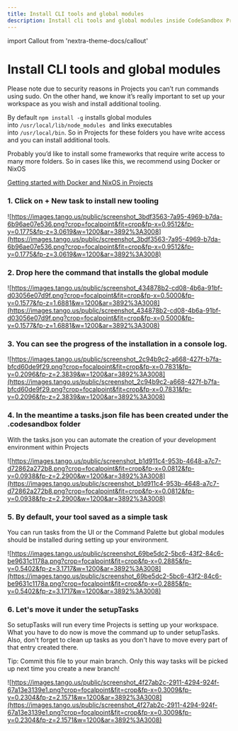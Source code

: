 ```yaml
---
title: Install CLI tools and global modules
description: Install cli tools and global modules inside CodeSandbox Projects
---
```


import Callout from 'nextra-theme-docs/callout'

# Install CLI tools and global modules

Please note due to security reasons in Projects you can’t run commands using sudo. On the other hand, we know it’s really important to set up your workspace as you wish and install additional tooling.

By default `npm install -g` installs global modules into `/usr/local/lib/node_modules`
 and links executables into `/usr/local/bin`. So in Projects for these folders you have write access and you can install additional tools.

Probably you’d like to install some frameworks that require write access to many more folders. So in cases like this, we recommend using Docker or NixOS 

[Getting started with Docker and NixOS in Projects](https://www.notion.so/Getting-started-with-Docker-and-NixOS-in-Projects-2e02214259114e0e9a3e863804af4025)

### 1. Click on + New task to install new tooling

![https://images.tango.us/public/screenshot_3bdf3563-7a95-4969-b7da-6b96ae07e536.png?crop=focalpoint&fit=crop&fp-x=0.9512&fp-y=0.1775&fp-z=3.0619&w=1200&ar=3892%3A3008](https://images.tango.us/public/screenshot_3bdf3563-7a95-4969-b7da-6b96ae07e536.png?crop=focalpoint&fit=crop&fp-x=0.9512&fp-y=0.1775&fp-z=3.0619&w=1200&ar=3892%3A3008)

### 2. Drop here the command that installs the global module

![https://images.tango.us/public/screenshot_434878b2-cd08-4b6a-91bf-d03056e07d9f.png?crop=focalpoint&fit=crop&fp-x=0.5000&fp-y=0.1577&fp-z=1.6881&w=1200&ar=3892%3A3008](https://images.tango.us/public/screenshot_434878b2-cd08-4b6a-91bf-d03056e07d9f.png?crop=focalpoint&fit=crop&fp-x=0.5000&fp-y=0.1577&fp-z=1.6881&w=1200&ar=3892%3A3008)

### 3. You can see the progress of the installation in a console log.

![https://images.tango.us/public/screenshot_2c94b9c2-a668-427f-b7fa-bfcd60de9f29.png?crop=focalpoint&fit=crop&fp-x=0.7831&fp-y=0.2096&fp-z=2.3839&w=1200&ar=3892%3A3008](https://images.tango.us/public/screenshot_2c94b9c2-a668-427f-b7fa-bfcd60de9f29.png?crop=focalpoint&fit=crop&fp-x=0.7831&fp-y=0.2096&fp-z=2.3839&w=1200&ar=3892%3A3008)

### 4. In the meantime a tasks.json file has been created under the .codesandbox folder

With the tasks.json you can automate the creation of your development environment within Projects

![https://images.tango.us/public/screenshot_b1d911c4-953b-4648-a7c7-d72862a272b8.png?crop=focalpoint&fit=crop&fp-x=0.0812&fp-y=0.0938&fp-z=2.2900&w=1200&ar=3892%3A3008](https://images.tango.us/public/screenshot_b1d911c4-953b-4648-a7c7-d72862a272b8.png?crop=focalpoint&fit=crop&fp-x=0.0812&fp-y=0.0938&fp-z=2.2900&w=1200&ar=3892%3A3008)

### 5. By default, your tool saved as a simple task

You can run tasks from the UI or the Command Palette but global modules should be installed during setting up your environment.

![https://images.tango.us/public/screenshot_69be5dc2-5bc6-43f2-84c6-be9631c1178a.png?crop=focalpoint&fit=crop&fp-x=0.2885&fp-y=0.5402&fp-z=3.1717&w=1200&ar=3892%3A3008](https://images.tango.us/public/screenshot_69be5dc2-5bc6-43f2-84c6-be9631c1178a.png?crop=focalpoint&fit=crop&fp-x=0.2885&fp-y=0.5402&fp-z=3.1717&w=1200&ar=3892%3A3008)

### 6. Let's move it under the setupTasks

So setupTasks will run every time Projects is setting up your workspace. What you have to do now is move the command up to under setupTasks. Also, don't forget to clean up tasks as you don't have to move every part of that entry created there.

<Callout emoji="⭑">
Tip: Commit this file to your main branch. Only this way tasks will be picked up next time you create a new branch!
</Callout>

![https://images.tango.us/public/screenshot_4f27ab2c-2911-4294-924f-67a13e3139e1.png?crop=focalpoint&fit=crop&fp-x=0.3009&fp-y=0.2304&fp-z=2.1571&w=1200&ar=3892%3A3008](https://images.tango.us/public/screenshot_4f27ab2c-2911-4294-924f-67a13e3139e1.png?crop=focalpoint&fit=crop&fp-x=0.3009&fp-y=0.2304&fp-z=2.1571&w=1200&ar=3892%3A3008)